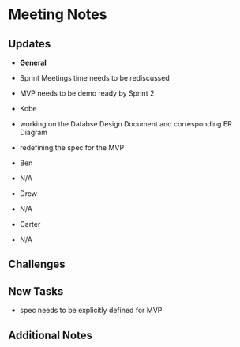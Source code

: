 # Meeting Notes

## Updates 

- **General**
 - Sprint Meetings time needs to be rediscussed 
 - MVP needs to be demo ready by Sprint 2 

- Kobe
 - working on the Databse Design Document and corresponding ER Diagram
 - redefining the spec for the MVP

- Ben
 - N/A

- Drew
 - N/A

- Carter
 - N/A

## Challenges

## New Tasks
- spec needs to be explicitly defined for MVP

## Additional Notes
